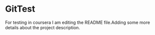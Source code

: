 # GitTest
For testing in coursera
I am editing the README file.Adding some more details about the project description.
